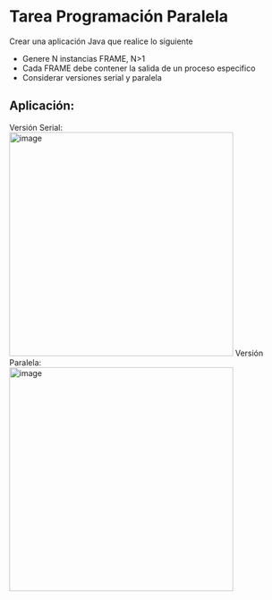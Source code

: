 # Tarea Programación Paralela

Crear una aplicación Java que realice lo siguiente
- Genere N instancias FRAME, N>1 
- Cada FRAME debe contener la salida de  un proceso especifico
- Considerar versiones serial y paralela

## Aplicación:
Versión Serial:
<br>
<img src="https://i.imgur.com/AjVFBHT.jpg" alt="image" width="400" height="auto">
Versión Paralela:
<br>
<img src="https://i.imgur.com/NbcC1xV.jpg" alt="image" width="400" height="auto">
